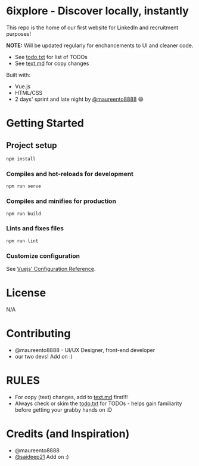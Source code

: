# 6ixplore - Discover locally, instantly

This repo is the home of our first website for LinkedIn and recruitment purposes!

<strong>NOTE:</strong> Will be updated regularly for enchancements to UI and cleaner code.
- See [todo.txt](todo.txt) for list of TODOs
- See [text.md](text.md) for copy changes

Built with:
- Vue.js
- HTML/CSS
- 2 days' sprint and late night by [@maureento8888](https://github.com/maureento8888) 😄

# Getting Started
## Project setup
```
npm install
```
### Compiles and hot-reloads for development
```
npm run serve
```
### Compiles and minifies for production
```
npm run build
```
### Lints and fixes files
```
npm run lint
```
### Customize configuration
See [Vuejs' Configuration Reference](https://cli.vuejs.org/config/).

# License
N/A

# Contributing
- @maureento8888 - UI/UX Designer, front-end developer
- our two devs!
Add on :)

# RULES
- For copy (text) changes, add to [text.md](text.md) first!!!
- Always check or skim the [todo.txt](todo.md) for TODOs - helps gain familiarity before getting your grabby hands on :D

# Credits (and Inspiration)
- @maureento8888
- [@saideep21](https://github.com/saideep21)
Add on :)
